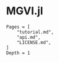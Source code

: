 # MGVI.jl

```@contents
Pages = [
    "tutorial.md",
    "api.md",
    "LICENSE.md",
]
Depth = 1
```
